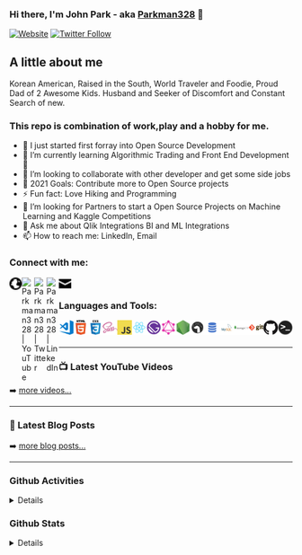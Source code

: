 ### Hi there, I'm John Park - aka [Parkman328][website] 👋

[![Website](https://img.shields.io/website?label=johnpark.io&style=for-the-badge&url=https://johnpark.io/)](https://johnpark.io)
[![Twitter Follow](https://img.shields.io/twitter/follow/jpark328?color=1DA1F2&logo=twitter&style=for-the-badge)](https://twitter.com/intent/follow?original_referer=https%3A%2F%2Fgithub.com%2Parkman328&screen_name=jpark328)

## A little about me

Korean American, Raised in the South, World Traveler and Foodie, Proud Dad of 2 Awesome Kids. Husband and Seeker of Discomfort and Constant Search of new.

### This repo is combination of work,play and a hobby for me.

- 🔭 I just started first forray into Open Source Development
- 🌱 I’m currently learning Algorithmic Trading and Front End Development 🤣
- 👯 I’m looking to collaborate with other developer and get some side jobs
- 🥅 2021 Goals: Contribute more to Open Source projects
- ⚡ Fun fact: Love Hiking and Programming
- 🤔 I’m looking for Partners to start a Open Source Projects on Machine Learning and Kaggle Competitions
- 💬 Ask me about Qlik Integrations BI and ML Integrations
- 📫 How to reach me: LinkedIn, Email

### Connect with me:

[<img align="left" alt="johnpark.io" width="22px" src="https://raw.githubusercontent.com/iconic/open-iconic/master/svg/globe.svg" />][website]
[<img align="left" alt="Parkman328 | YouTube" width="22px" src="https://cdn.jsdelivr.net/npm/simple-icons@v3/icons/youtube.svg" />][youtube-work]
[<img align="left" alt="Parkman328 | Twitter" width="22px" src="https://cdn.jsdelivr.net/npm/simple-icons@v3/icons/twitter.svg" />][twitter]
[<img align="left" alt="Parkman328 | LinkedIn" width="22px" src="https://cdn.jsdelivr.net/npm/simple-icons@v3/icons/linkedin.svg" />][linkedin]
[<img align="left" alt="Parkman328 | LinkedIn" width="22px" src="https://raw.githubusercontent.com/iconic/open-iconic/master/svg/envelope-closed.svg" />][linkedin]
<br />

### Languages and Tools:

[<img align="left" alt="Visual Studio Code" width="26px" src="https://raw.githubusercontent.com/github/explore/80688e429a7d4ef2fca1e82350fe8e3517d3494d/topics/visual-studio-code/visual-studio-code.png" />][website]
[<img align="left" alt="HTML5" width="26px" src="https://raw.githubusercontent.com/github/explore/80688e429a7d4ef2fca1e82350fe8e3517d3494d/topics/html/html.png" />][website]
[<img align="left" alt="CSS3" width="26px" src="https://raw.githubusercontent.com/github/explore/80688e429a7d4ef2fca1e82350fe8e3517d3494d/topics/css/css.png" />][website]
[<img align="left" alt="Sass" width="26px" src="https://raw.githubusercontent.com/github/explore/80688e429a7d4ef2fca1e82350fe8e3517d3494d/topics/sass/sass.png" />][website]
[<img align="left" alt="JavaScript" width="26px" src="https://raw.githubusercontent.com/github/explore/80688e429a7d4ef2fca1e82350fe8e3517d3494d/topics/javascript/javascript.png" />][website]
[<img align="left" alt="React" width="26px" src="https://raw.githubusercontent.com/github/explore/80688e429a7d4ef2fca1e82350fe8e3517d3494d/topics/react/react.png" />][website]
[<img align="left" alt="Gatsby" width="26px" src="https://raw.githubusercontent.com/github/explore/e94815998e4e0713912fed477a1f346ec04c3da2/topics/gatsby/gatsby.png" />][website]
[<img align="left" alt="GraphQL" width="26px" src="https://raw.githubusercontent.com/github/explore/80688e429a7d4ef2fca1e82350fe8e3517d3494d/topics/graphql/graphql.png" />][website]
[<img align="left" alt="Node.js" width="26px" src="https://raw.githubusercontent.com/github/explore/80688e429a7d4ef2fca1e82350fe8e3517d3494d/topics/nodejs/nodejs.png" />][website]
[<img align="left" alt="Deno" width="26px" src="https://raw.githubusercontent.com/github/explore/361e2821e2dea67711cde99c9c40ed357061cf27/topics/deno/deno.png"/>][website]
[<img align="left" alt="SQL" width="26px" src="https://raw.githubusercontent.com/github/explore/80688e429a7d4ef2fca1e82350fe8e3517d3494d/topics/sql/sql.png" />][website]
[<img align="left" alt="MySQL" width="26px" src="https://raw.githubusercontent.com/github/explore/80688e429a7d4ef2fca1e82350fe8e3517d3494d/topics/mysql/mysql.png" />][website]
[<img align="left" alt="MongoDB" width="26px" src="https://raw.githubusercontent.com/github/explore/80688e429a7d4ef2fca1e82350fe8e3517d3494d/topics/mongodb/mongodb.png" />][website]
[<img align="left" alt="Git" width="26px" src="https://raw.githubusercontent.com/github/explore/80688e429a7d4ef2fca1e82350fe8e3517d3494d/topics/git/git.png" />][website]
[<img align="left" alt="GitHub" width="26px" src="https://raw.githubusercontent.com/github/explore/78df643247d429f6cc873026c0622819ad797942/topics/github/github.png" />][website]
[<img align="left" alt="Terminal" width="26px" src="https://raw.githubusercontent.com/github/explore/80688e429a7d4ef2fca1e82350fe8e3517d3494d/topics/terminal/terminal.png" />][website]

<br />
<br />

---

### 📺 Latest YouTube Videos

<!-- YOUTUBE:START -->
<!-- YOUTUBE:END -->

➡️ [more videos...](https://youtube.com/codestackr)

---

### 📕 Latest Blog Posts

<!-- BLOG-POST-LIST:START -->
<!-- BLOG-POST-LIST:END -->

➡️ [more blog posts...](https://johnpark.io)

---

### Github Activities

<details>
</details>

### Github Stats

<details>
</details>

[website]: https://johnpark.io
[slideshare]: https://www2.slideshare.net/parkman328
[twitter]: https://twitter.com/jpark328
[youtube-personal]: https://www.youtube.com/channel/UCdmNpdgz3hq80AYt3xPBs5Q
[youtube-work]: https://www.youtube.com/channel/UCEy0m6cQMXUO5qqrUnOewfQ
[linkedin]: https://www.linkedin.com/in/jpark328/
